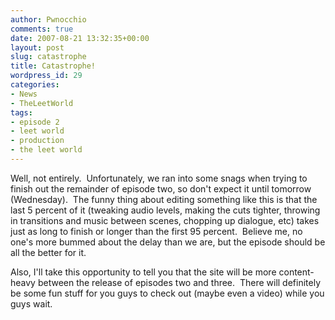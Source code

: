 ```yaml
---
author: Pwnocchio
comments: true
date: 2007-08-21 13:32:35+00:00
layout: post
slug: catastrophe
title: Catastrophe!
wordpress_id: 29
categories:
- News
- TheLeetWorld
tags:
- episode 2
- leet world
- production
- the leet world
---
```


Well, not entirely.  Unfortunately, we ran into some snags when trying to finish out the remainder of episode two, so don't expect it until tomorrow (Wednesday).  The funny thing about editing something like this is that the last 5 percent of it (tweaking audio levels, making the cuts tighter, throwing in transitions and music between scenes, chopping up dialogue, etc) takes just as long to finish or longer than the first 95 percent.  Believe me, no one's more bummed about the delay than we are, but the episode should be all the better for it.

Also, I'll take this opportunity to tell you that the site will be more content-heavy between the release of episodes two and three.  There will definitely be some fun stuff for you guys to check out (maybe even a video) while you guys wait.
